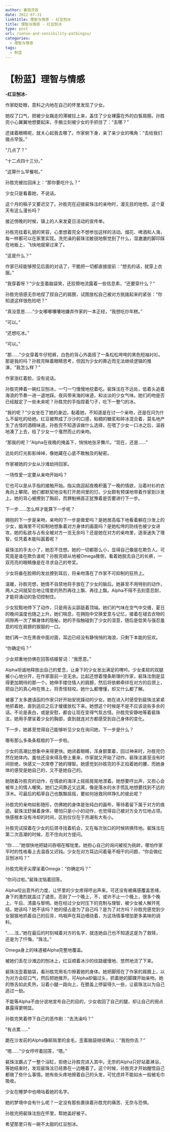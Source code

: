```yaml
---
author: 番茄烫饭
date: 2022-07-31
linktitle: 理智与情感 - 红豆刨冰
title: 理智与情感 - 红豆刨冰
type: post
url: /sense-and-sensibility-patbingsu/
categories:
  - 理智与情感
tags:
  - 粉蓝
---
```


# **【粉蓝】理智与情感**

**-红豆刨冰-**

作家眨眨眼，意料之内地在自己的怀里发现了少女。

她叹了口气，把被少女踹走的薄被拉上来，盖住了少女裸露在外的白皙肩膀。孙胜完小心翼翼地想要起床，手腕立刻被少女的手抓住了：“去哪？”

还揉着眼睛呢，就关心起我去哪了。作家俯下身，亲了亲少女的嘴角：“去给我们做点早饭。”

“几点了？”

“十二点四十三分。”

“这算什么早餐啦。”

孙胜完被拉回床上：“那你要吃什么？”

少女只是看着她，不说话。

这个月的稿子又要迟交了。孙胜完在迎接裴珠泫的亲吻时，漫无目的地想。这个夏天有这么漫长吗？

接近傍晚的时候，镇上的人来发夏日活动的宣传单。

孙胜完挂着礼貌的笑容，心里想着完全不想参加这样的活动。烟花、啤酒和人海，每一样都可以在家里实现。洗完澡的裴珠泫敏锐地察觉到了什么，湿漉漉的脚印踩在地板上，飞快地就窜过来了。

“这是什么？”

作家已经能够预见后面的对话了，干脆把一切都直接提前：“想去的话，就穿上衣服。”

“我穿着呀？”少女歪着脑袋笑，还狡猾地流露着一些信息素，“还要穿什么？”

孙胜完倍感无奈地捏了捏自己的肩膀，试图放松自己被对方挑拨起来的紧张：“你知道这样很危险吧？”

“真没意思……”少女嘟嘟囔囔地嫌弃作家的一本正经，“我想吃炒年糕。”

“可以。”

“还想吃冰。”

“可以。”

“那……”少女穿着牛仔短裤，白色的背心外面搭了一条松松垮垮的黑色短袖衬衫。那是我的吗？孙胜完眯着眼睛思考，但因为少女的靠近而无法继续逻辑的推演，“我怎么样？”

作家涨红着脸，没有说话。

孙胜完捧着一碗红豆刨冰，一勺一勺慢慢地挖着吃。裴珠泫在不远处，低着头追着海浪的节奏一进一退地踩。夜风带来海的味道，和淡淡的少女气味。她们的吻是否已经敲定了一些未来呢？孙胜完的手指捏着勺子，吃下一整勺的冰。

“我的呢？”少女坐在了她的身边，黏着她，不知道是在讨一个亲吻，还是在问为什么不留吃的给她。红豆被熬成了沙沙的口感，粘稠的糖浆和碎冰混合着，莫名地产生了古怪的酒精味道。孙胜完不知道该做什么选择，在喂了少女一口冰之后，温吞地凑了上去，给了少女一个戛然而止的亲吻。

“那我的呢？”Alpha在夜晚的掩盖下，悄悄地张牙舞爪，“现在，还是……”

远处的灯光影影绰绰，像她藏在心底不敢触及的秘密。

作家被她的少女从沙滩劫持回家。

一场性爱一定要从亲吻开始吗？

它也可以是从手指的接触开始。指尖挑逗起夜晚积蓄了一晚的情欲，沿着衬衫的衣角向上攀爬。她们都默契地没有打开房间里的灯。少女颇有预谋地带着作家到沙发上。她的背心被撩到了胸前，而罪魁祸首正犹豫着是否要进行下一步。

下一步……怎么样才能算下一步呢？

拥抱的下一步是亲吻，亲吻的下一步是做爱吗？是她居高临下地看着躺在沙发上的少女，脑海里不可抑制地想象着对方身体的画面吗？是她松垮的防线也被少女进攻，她的私欲与占有全被对方一览无余吗？还是她在对方的亲吻里，逐渐迷失了理智，任凭着本能叫嚣着呢？

裴珠泫的手太小了，她忍不住想。她的一切都那么小，显得自己像是在欺负人。可究竟是谁在欺负谁呢？孙胜完顺从地被Omega推倒，看着她脱去自己的长裤，一双亮亮的眼睛像是在寻求自己的夸奖。

少女将垂在脸颊的发丝撩到耳后，将亲吻落在了作家不可抑制的狂热上。

温暖，孙胜完想，她情不自禁地将手放在了少女的脑后。她甚至不用特别的动作，两人之间就契合地让情爱的热烈再往上飘、再往上飘。Alpha不得不去刻意忍耐，才能将涌动的急切控制住。

少女狡黠地停下了动作，只是用舌尖舔舐着顶端。她们的气味在空气中交缠，夏日的晚间温度也随之上升。她们喘息，在拥抱中交换爱意与记忆，接着在褪去衣物的间隙再一次了解身体的隐秘。她的手指触碰到了少女的湿意，随后是低笑与强忍羞意的咬在肩膀的狠狠的一口。

她们再一次在黑夜中面对面，耳边已经没有静悄悄的海浪，只剩下本能的狂欢。

“你确定吗？”

少女郑重地仿佛在回答结婚誓词：“我愿意。”

Alpha坦诚地释放出自己的爱念，让身下的少女发出满足的喟吟。少女柔软的双腿被小心地分开，在作家面前一览无余。比起还想着慢条斯理的作家，裴珠泫倒是显得更加期待的那一个。她伸手搂住情人的肩膀，然后将依赖牵绊在对方的后颈上，把自己的真心吻在唇上，将责怪轻咬。她什么都懵懂，却又什么都了解。

被塞了太多邀请函的作家只好开始安抚躁动的少女。她在进入时感受到裴珠泫紧紧地抓着她，直到适应之后才缓缓放松下来。她想这个时候是不是不应该说些多余的话。不论是表白，或是安慰，都会让现在变得气氛古怪。孙胜完安静地等着裴珠泫，她用手摩挲着少女的胸部，直到就连对方都感受到自己身体的变化。

下一步，她甚至觉得自己能够听见少女在询问她，下一步是什么？

哪有那么多条条框框的下一步啦。

少女的高潮比想象中来得更快。她闭着眼睛，浑身颤栗着，回过神来时，孙胜完仍然在她体内。羞怯还没来得及卷土重来，作家就又开始了动作。裴珠泫甚至没有时间拒绝，快感又一次席卷了她的理智。她感觉到孙胜完的手正掐着她的腰，而她身体的感受是她自己的，又不是她自己的。

她随着孙胜完的动作，在情欲的海洋上摇摇晃晃地漂着。她想要哼出声，又担心会被年上的情人嘲笑。她们之间靠近又远离，像是落水的水手慌乱地想要找到不远的浮木。可最后的稻草自己也飘飘摇摇，要如何拯救同样挣扎的彼此呢？

孙胜完的亲吻如影随形，仿佛她的身体是张纯白的画布，等待着留下属于对方的痕迹。裴珠泫舒展着身体，哪怕只是小小的动作，也觉得自己被对方全方位地占领。快感根本没有冷却的时间，区别仅仅在于热潮有大有小。

孙胜完试探着在少女的后颈寻找着机会，又在每次张口的时候转换阵地。裴珠泫在第二次高潮的时候，忍不住向对方提问。

“你……”她很快地把疑问吞咽在喉咙里。她担心自己的询问被视为挑衅，哪怕作家平时的性格看上去温吞又迟钝。少女在对方耳边问着毫不相干的问题，“你会做红豆刨冰吗？”

孙胜完用牙尖摩挲着Omega：“你确定吗？”

“你问过啦。”裴珠泫恼着回答。

Alpha咬出意外的力度，让怀里的少女疼得哼出声来。可还没有被痛感覆盖思绪，身下的激烈就盖过了谴责。忍耐了一个晚上，不，或许不止一个晚上，很多个晚上、午后、清晨与黎明。她在经过少女时压下的克制与理智，被少女被人解开死结。她该吗？她不该吗？她的侵占是为了自己吗？是为了对方吗？孙胜完感觉到少女狠狠地抓着自己的后背，呜咽声在耳边缠绕着，为这场情事增加更多美味的调料。

“……泫，”她在最后的时刻喊着对方的名字，就连她自己也不知道这是为了救赎，还是为了忏悔，“珠泫。”

 Omega身上的味道被Alpha完整地覆盖。

被她们丢在沙滩边的刨冰上，红豆顺着冰沙的纹路缓慢地、悠然地流了下来。

裴珠泫歪着脑袋，看孙胜完用毛巾擦着她的身体。她把脚搭在了作家的肩膀上，以为对方会叹口气，然后把她推开。可Alpha却偏过头，抓着她的脚踝开始亲吻。她的唇舌如此炙热，沿着小腿一路向上，在膝盖上停留得久一些，让裴珠泫以为自己逃过一劫。

不能等Alpha不由分说地宣布自己的目的，少女收回了自己的腿，却让自己的弱点暴露得更明显。

孙胜完笑着停下自己的恶作剧：“去洗澡吗？”

“有点累……”

跪在沙发前的Alpha像邮局里的金毛，歪着脑袋继续确认：“我抱你去？”

“嗯……”少女哼哼着回答，“嗯。”

裴珠泫霸占了一整个浴缸，拒绝让孙胜完进入其中。无奈的Alpha只好站着淋浴，等她结束时，发现裴珠泫已经靠在一边睡着了。这个时候，孙胜完才开始醒悟自己都做了些什么事情。她有些头疼地擦着自己的头发，可忧虑并不能如水一般被毛巾吸收。

少女在睡梦中也嘀咕着她的名字。

她的梦境中会有什么呢？一定没有那些裹挟着孙胜完的痛苦、无奈与恐惧。

孙胜完把裴珠泫抱在怀里，帮她盖好被子。

希望那里只有一碗不太甜的红豆刨冰。
